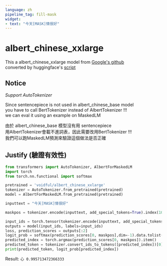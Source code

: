 ```yaml
---
language: zh
pipeline_tag: fill-mask
widget:
- text: "今天[MASK]情很好"
---
```


# albert_chinese_xxlarge

This a albert_chinese_xxlarge model from [Google's github](https://github.com/google-research/ALBERT)  
converted by huggingface's [script](https://github.com/huggingface/transformers/blob/master/src/transformers/convert_albert_original_tf_checkpoint_to_pytorch.py)

## Notice
*Support AutoTokenizer*

Since sentencepiece is not used in albert_chinese_base model   
you have to call BertTokenizer instead of AlbertTokenizer !!!    
we can eval it using an example on MaskedLM   
   
由於 albert_chinese_base 模型沒有用 sentencepiece   
用AlbertTokenizer會載不進詞表，因此需要改用BertTokenizer !!!   
我們可以跑MaskedLM預測來驗證這個做法是否正確   
   
## Justify (驗證有效性)
```python
from transformers import AutoTokenizer, AlbertForMaskedLM
import torch
from torch.nn.functional import softmax

pretrained = 'voidful/albert_chinese_xxlarge'
tokenizer = AutoTokenizer.from_pretrained(pretrained)
model = AlbertForMaskedLM.from_pretrained(pretrained)

inputtext = "今天[MASK]情很好"

maskpos = tokenizer.encode(inputtext, add_special_tokens=True).index(103)

input_ids = torch.tensor(tokenizer.encode(inputtext, add_special_tokens=True)).unsqueeze(0)  # Batch size 1
outputs = model(input_ids, labels=input_ids)
loss, prediction_scores = outputs[:2]
logit_prob = softmax(prediction_scores[0, maskpos],dim=-1).data.tolist()
predicted_index = torch.argmax(prediction_scores[0, maskpos]).item()
predicted_token = tokenizer.convert_ids_to_tokens([predicted_index])[0]
print(predicted_token, logit_prob[predicted_index])
```
Result: `心 0.995713472366333`   
